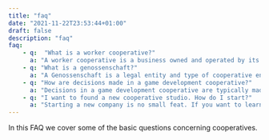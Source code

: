 ```yaml
---
title: "faq"
date: "2021-11-22T23:53:44+01:00"
draft: false
description: "faq"
faq: 
    - q:  "What is a worker cooperative?"
      a: "A worker cooperative is a business owned and operated by its employees. In this model, each worker has an equal stake in the company and an equal say in how it's run. Decisions are made collectively, often through a democratic process, and profits are shared among members."
    - q: "What is a genossenschaft?"
      a: "A Genossenschaft is a legal entity and type of cooperative enterprise common in Germany and German-speaking countries. It's owned and controlled democratically by its members, who each have an equal vote in decision-making."
    - q: "How are decisions made in a game development cooperative?"
      a: "Decisions in a game development cooperative are typically made through a democratic process. Members may vote on important matters such as project direction, hiring decisions, budget allocation, and profit distribution. This democratic structure ensures that interests and perspectives of all workers are heard and considered, leading to more inclusive and collaborative decision-making."
    - q: "I want to found a new cooperative studio. How do I start?"
      a: "Starting a new company is no small feat. If you want to learn more about the steps required to start a coop join the BGWC community where people who have gone through the process will be able to answer most questions."
---
```


In this FAQ we cover some of the basic questions concerning cooperatives.